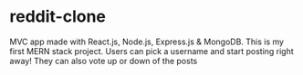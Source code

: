 # reddit-clone
MVC app made with React.js, Node.js, Express.js &amp; MongoDB. This is my first MERN stack project. Users can pick a username and start posting right away! They can also vote up or down of the posts
